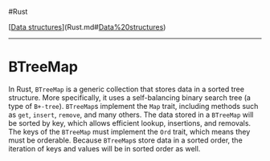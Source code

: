 
#Rust 

[[Data structures](Data%20structures.md)](Rust.md#[Data%20structures](Data%20structures.md))

---
# BTreeMap

In Rust, `BTreeMap` is a generic collection that stores data in a sorted tree structure. More specifically, it uses a self-balancing binary search tree (a type of `B+-tree`). `BTreeMap`s implement the `Map` trait, including methods such as `get`, `insert`, `remove`, and many others. The data stored in a `BTreeMap` will be sorted by key, which allows efficient lookup, insertions, and removals. The keys of the `BTreeMap` must implement the `Ord` trait, which means they must be orderable. Because `BTreeMap`s store data in a sorted order, the iteration of keys and values will be in sorted order as well.